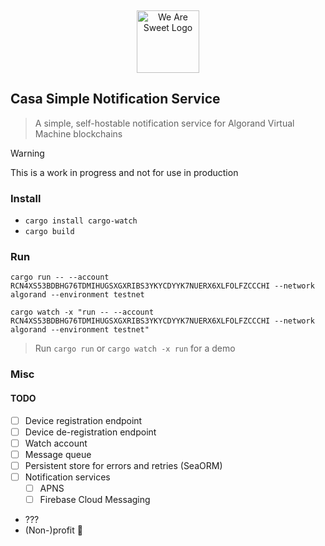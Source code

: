 &nbsp;

<div align="center">
  <picture>
    <source media="(prefers-color-scheme: dark)" srcset=".github/.assets/casa-sns.icon.svg">
    <source media="(prefers-color-scheme: light)" srcset=".github/.assets/casa-sns.icon.svg">
    <img alt="We Are Sweet Logo" src="./github/.assets/was-logo.scheme-dark.svg" width="100">
  </picture>
</div>

## Casa Simple Notification Service

> A simple, self-hostable notification service for Algorand Virtual Machine blockchains

> [!WARNING] 
> This is a work in progress and not for use in production

### Install

- `cargo install cargo-watch`
- `cargo build`

### Run

```
cargo run -- --account RCN4XS53BDBHG76TDMIHUGSXGXRIBS3YKYCDYYK7NUERX6XLFOLFZCCCHI --network algorand --environment testnet
```

```
cargo watch -x "run -- --account RCN4XS53BDBHG76TDMIHUGSXGXRIBS3YKYCDYYK7NUERX6XLFOLFZCCCHI --network algorand --environment testnet"
```

> Run `cargo run` or `cargo watch -x run` for a demo

### Misc

#### TODO

- [ ] Device registration endpoint
- [ ] Device de-registration endpoint
- [ ] Watch account
- [ ] Message queue
- [ ] Persistent store for errors and retries (SeaORM)
- [ ] Notification services
  - [ ] APNS
  - [ ] Firebase Cloud Messaging
- ???
- (Non-)profit 🥹
